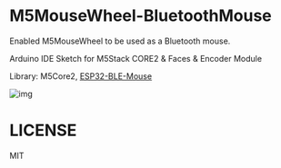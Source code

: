 # M5MouseWheel-BluetoothMouse

Enabled M5MouseWheel to be used as a Bluetooth mouse.

Arduino IDE Sketch for M5Stack CORE2 & Faces & Encoder Module

Library: M5Core2, [ESP32-BLE-Mouse](https://github.com/T-vK/ESP32-BLE-Mouse)

![img](https://ltside.com/images/m5mwbm2.png)

# LICENSE

MIT

